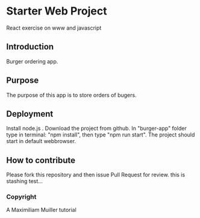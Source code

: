 # Starter Web Project

React exercise on www and javascript

## Introduction

Burger ordering app.

## Purpose

The purpose of this app is to store orders of bugers.

## Deployment

Install node.js .
Download the project from github. In "burger-app" folder type in terminal: "npm install",
then type "npm run start". The project should start in default webbrowser.


## How to contribute

Please fork this repository and then issue Pull Request for review.
this is stashing test...

### Copyright
A Maximiliam Muiller tutorial
